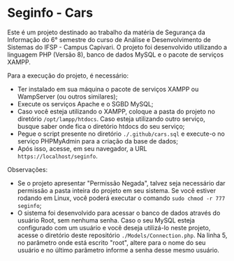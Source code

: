 # Seginfo - Cars

Este é um projeto destinado ao trabalho da matéria de Segurança da Informação do 6° semestre do curso de Análise e Desenvolvimento de Sistemas do IFSP - Campus Capivari. O projeto foi desenvolvido utilizando a linguagem PHP (Versão 8), banco de dados MySQL e o pacote de serviços XAMPP.

Para a execução do projeto, é necessário:
- Ter instalado em sua máquina o pacote de serviços XAMPP ou WampServer (ou outros similares);
- Execute os serviços Apache e o SGBD MySQL;
- Caso você esteja utilizando o XAMPP, coloque a pasta do projeto no diretório `/opt/lampp/htdocs`. Caso esteja utilizando outro serviço, busque saber onde fica o diretório htdocs do seu serviço;
- Pegue o script presente no diretório `./.github/cars.sql` e execute-o no serviço PHPMyAdmin para a criação da base de dados;
- Após isso, acesse, em seu navegador, a URL `https://localhost/seginfo`.

Observações:
- Se o projeto apresentar "Permissão Negada", talvez seja necessário dar permissão a pasta inteira do projeto em seu sistema. Se você estiver rodando em Linux, você poderá executar o comando `sudo chmod -r 777 seginfo`;
- O sistema foi desenvolvido para acessar o banco de dados através do usuário Root, sem nenhuma senha. Caso o seu MySQL esteja configurado com um usuário e você deseja utilizá-lo neste projeto, acesse o diretório deste repositório `./Models/Connection.php`. Na linha 5, no parâmetro onde está escrito "root", altere para o nome do seu usuário e no último parâmetro informe a senha desse mesmo usuário.
